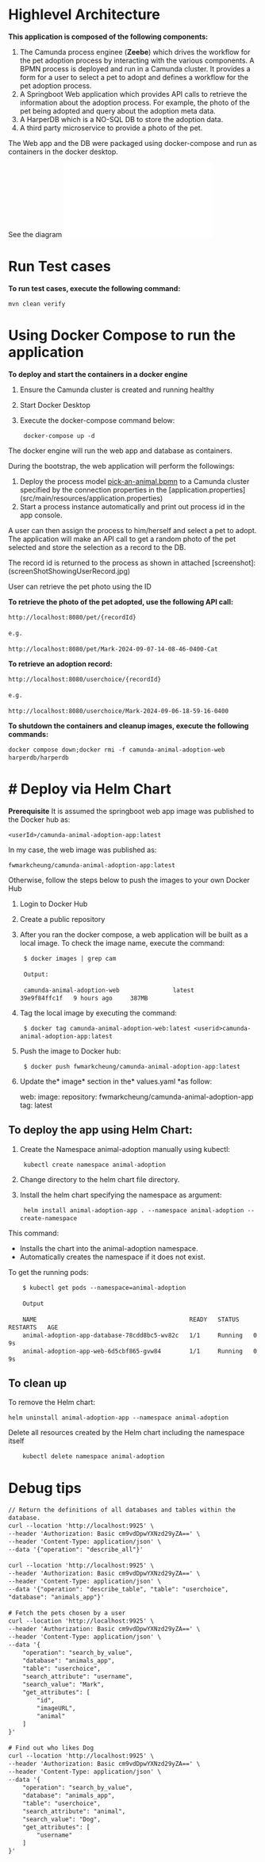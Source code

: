 # Highlevel Architecture

**This application is composed of the following components:**


1. The Camunda process enginee (**Zeebe**) which drives the workflow for the pet adoption process by interacting with the various components.  A BPMN process is deployed and run in a Camunda cluster. It provides a form for a user to select a pet to adopt and defines a workflow for the pet adoption process.
2. A Springboot Web application which provides API calls to retrieve the information about the adoption process. For example, the photo of the pet being adopted and query about the adoption meta data.
3. A HarperDB which is a NO-SQL DB to store the adoption data.
4. A third party microservice to provide a photo of the pet.

The Web app and the DB were packaged using docker-compose and run as containers in the docker desktop.

See the diagram ![Pet Adoption App Highlevel Architecture](camundaPetAdoptionApp.pdf)

# Run Test cases
**To run test cases, execute the following command:**

    mvn clean verify

# Using Docker Compose to run the application

**To deploy and start the containers in a docker engine**

1. Ensure the Camunda cluster is created and running healthy
2. Start Docker Desktop
3. Execute the docker-compose command below:

    	docker-compose up -d

The docker engine will run the web app and database as containers.

During the bootstrap, the web application will perform the followings:
1. Deploy the process model [pick-an-animal.bpmn](src/main/resources/pick-an-animal.bpmn)  to a Camunda cluster specified by the connection properties in the [application.properties] (src/main/resources/application.properties)
2. Start a process instance automatically and print out process id in the app console.

A user can then assign the process to him/herself and select a pet to adopt.  The application will make an API call to get a random photo of the pet selected and store the selection as a record to the DB.

The record id is returned to the process as shown in attached [screenshot]: (screenShotShowingUserRecord.jpg)

User can retrieve the pet photo using the ID

**To retrieve the photo of the pet adopted, use the following API call:**
    
    http://localhost:8080/pet/{recordId}
    
    e.g.
    
    http://localhost:8080/pet/Mark-2024-09-07-14-08-46-0400-Cat
    


**To retrieve an adoption record:**

    http://localhost:8080/userchoice/{recordId}
    
    e.g.
    
    http://localhost:8080/userchoice/Mark-2024-09-06-18-59-16-0400


**To shutdown the containers and cleanup images, execute the following commands:**

    docker compose down;docker rmi -f camunda-animal-adoption-web harperdb/harperdb

# # Deploy via Helm Chart

**Prerequisite**
It is assumed the springboot web app image was published to the Docker hub as:

	<userId>/camunda-animal-adoption-app:latest

In my case, the web image was published as:

	fwmarkcheung/camunda-animal-adoption-app:latest

Otherwise, follow the steps below to push the images to your own Docker Hub

1. Login to Docker Hub
2. Create a public repository
3. After you ran the docker compose, a web application will be built as a local image.  To check the image name, execute the command:

		$ docker images | grep cam
		
		Output:
		
		camunda-animal-adoption-web               latest                                                                        39e9f84ffc1f   9 hours ago     387MB
4. Tag the local image by executing the command:

		$ docker tag camunda-animal-adoption-web:latest <userid>camunda-animal-adoption-app:latest

5. Push the image to Docker hub:

		$ docker push fwmarkcheung/camunda-animal-adoption-app:latest

6. Update the* image* section in the* values.yaml *as follow: 

   	 web:
    		image:
    			repository: fwmarkcheung/camunda-animal-adoption-app
    			tag: latest
	
## To deploy the app using Helm Chart:

1. Create the Namespace animal-adoption manually using kubectl:

		kubectl create namespace animal-adoption

2. Change directory to the helm chart file directory.

3. Install the helm chart specifying the namespace as argument:

		helm install animal-adoption-app . --namespace animal-adoption --create-namespace

This command:

- Installs the chart into the animal-adoption namespace.
- Automatically creates the namespace if it does not exist.

To get the running pods:

        
		$ kubectl get pods --namespace=animal-adoption
		
		Output
		
		NAME                                           READY   STATUS    RESTARTS   AGE
		animal-adoption-app-database-78cdd8bc5-wv82c   1/1     Running   0          9s
		animal-adoption-app-web-6d5cbf865-gvw84        1/1     Running   0          9s



## To clean up

To remove the Helm chart:

    helm uninstall animal-adoption-app --namespace animal-adoption

Delete all resources created by the Helm chart including the  namespace itself

    	kubectl delete namespace animal-adoption

# Debug tips
    // Return the definitions of all databases and tables within the database.
    curl --location 'http://localhost:9925' \
    --header 'Authorization: Basic cm9vdDpwYXNzd29yZA==' \
    --header 'Content-Type: application/json' \
    --data '{"operation": "describe_all"}'
    
    curl --location 'http://localhost:9925' \
    --header 'Authorization: Basic cm9vdDpwYXNzd29yZA==' \
    --header 'Content-Type: application/json' \
    --data '{"operation": "describe_table", "table": "userchoice", "database": "animals_app"}'
    
    # Fetch the pets chosen by a user
    curl --location 'http://localhost:9925' \
    --header 'Authorization: Basic cm9vdDpwYXNzd29yZA==' \
    --header 'Content-Type: application/json' \
    --data '{
        "operation": "search_by_value",
        "database": "animals_app",
        "table": "userchoice",
        "search_attribute": "username",
        "search_value": "Mark",
        "get_attributes": [
            "id",
            "imageURL",
            "animal"
        ]
    }'        
    
    # Find out who likes Dog
    curl --location 'http://localhost:9925' \
    --header 'Authorization: Basic cm9vdDpwYXNzd29yZA==' \
    --header 'Content-Type: application/json' \
    --data '{
        "operation": "search_by_value",
        "database": "animals_app",
        "table": "userchoice",
        "search_attribute": "animal",
        "search_value": "Dog",
        "get_attributes": [
            "username"
        ]
    }'